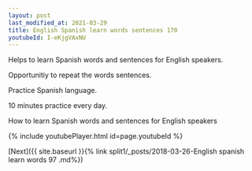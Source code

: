 ```yaml
---
layout: post
last_modified_at: 2021-03-29
title: English Spanish learn words sentences 170 
youtubeId: I-eKjgVAxNU
---
```

 
 
Helps to learn Spanish words and sentences for English speakers.

Opportunitiy to repeat the words sentences. 

Practice Spanish language. 
 
10 minutes practice every day. 
 
How to learn Spanish words and sentences for English speakers 
 
{% include youtubePlayer.html id=page.youtubeId %}
 
 
[Next]({{ site.baseurl }}{% link  split1/_posts/2018-03-26-English spanish learn words 97 .md%})
 
